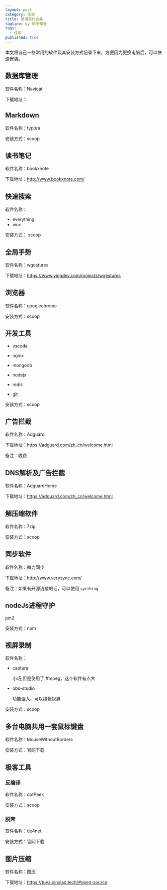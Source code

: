 ```yaml
---
layout: post
category: 佳软
title: 常用软件合集
tagline: by 明不知昔
tags: 
  - 佳软
published: true
---
```


本文将自己一些常用的软件及其安装方式记录下来，方便因为更换电脑后，可以快速安装。

<!--more-->

## 数据库管理

软件名称：Navicat

下载地址：

## Markdown

软件名称：typora

安装方式：scoop

## 读书笔记

软件名称：bookxnote

下载地址：http://www.bookxnote.com/

## 快速搜索

软件名称：

- everything
- wox

安装方式： scoop

## 全局手势

软件名称：wgestures

下载地址：https://www.yingdev.com/projects/wgestures

## 浏览器

软件名称：googlechrome

安装方式：scoop

## 开发工具

- vscode

- nginx

- mongodb
- nodejs

- redis

- git

安装方式：scoop

## 广告拦截

软件名称：Adguard

下载地址：https://adguard.com/zh_cn/welcome.html

备注：收费

## DNS解析及广告拦截

软件名称：AdguardHome

下载地址：https://adguard.com/zh_cn/welcome.html

## 解压缩软件

软件名称：7zip

安装方式：scoop

## 同步软件

软件名称：微力同步

下载地址：http://www.verysync.com/

备注：如果有开源洁癖的话，可以使用 `sycthing`

## nodeJs进程守护

pm2

安装方式：npm

## 视屏录制

软件名称：

- captura

  小巧,但是使用了 ffmpeg，这个软件有点大

- obs-studio

  功能强大，可以编辑视屏

安装方式：scoop

## 多台电脑共用一套鼠标键盘

软件名称：MouseWithoutBorders

安装方式：官网下载

## 极客工具

### 反编译

软件名称：dotPeek

安装方式：scoop

### 脱壳

软件名称：de4net

安装方式：官网下载

## 图片压缩

软件名称：图压

下载地址：https://tuya.xinxiao.tech/#open-source

